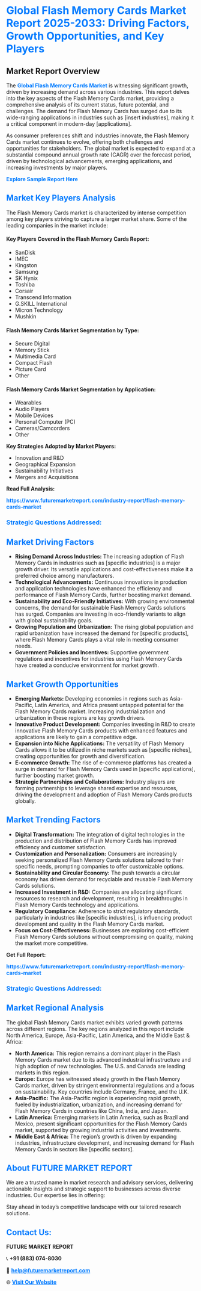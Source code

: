 <h1 style="color: #007BFF;">Global Flash Memory Cards Market Report 2025-2033: Driving Factors, Growth Opportunities, and Key Players</h1>

<section id="overview">
<h2>Market Report Overview</h2>
<p>The <a href="https://www.futuremarketreport.com/industry-report/flash-memory-cards-market" style="color: #007BFF; text-decoration: none;"><strong>Global Flash Memory Cards Market</strong></a> is witnessing significant growth, driven by increasing demand across various industries. This report delves into the key aspects of the Flash Memory Cards market, providing a comprehensive analysis of its current status, future potential, and challenges. The demand for Flash Memory Cards has surged due to its wide-ranging applications in industries such as [insert industries], making it a critical component in modern-day [applications].</p>
<p>As consumer preferences shift and industries innovate, the Flash Memory Cards market continues to evolve, offering both challenges and opportunities for stakeholders. The global market is expected to expand at a substantial compound annual growth rate (CAGR) over the forecast period, driven by technological advancements, emerging applications, and increasing investments by major players.</p>
</section>

<section id="overview">
<p><a href="https://www.futuremarketreport.com/request-sample/reportId=51470" style="color: #007BFF; text-decoration: none;"><strong>Explore Sample Report Here</strong></a></p>
</section>

<section id="key-players">
<h2 style="color: #007BFF;">Market Key Players Analysis</h2>
<p>The Flash Memory Cards market is characterized by intense competition among key players striving to capture a larger market share. Some of the leading companies in the market include:</p>
<h4>Key Players Covered in the Flash Memory Cards Report:</h4>
<ul><li>SanDisk</li><li>IMEC</li><li>Kingston</li><li>Samsung</li><li>SK Hynix</li><li>Toshiba</li><li>Corsair</li><li>Transcend Information</li><li>G.SKILL International</li><li>Micron Technology</li><li>Mushkin</li></ul>
<h4>Flash Memory Cards Market Segmentation by Type:</h4>
<ul><li>Secure Digital</li><li>Memory Stick</li><li>Multimedia Card</li><li>Compact Flash</li><li>Picture Card</li><li>Other</li></ul>

<h4>Flash Memory Cards Market Segmentation by Application:</h4>
<ul><li>Wearables</li><li>Audio Players</li><li>Mobile Devices</li><li>Personal Computer (PC)</li><li>Cameras/Camcorders</li><li>Other</li></ul>
<p><strong>Key Strategies Adopted by Market Players:</strong></p>
<ul>
<li>Innovation and R&D</li>
<li>Geographical Expansion</li>
<li>Sustainability Initiatives</li>
<li>Mergers and Acquisitions</li>
</ul>
</section>

<section>
<p><strong>Read Full Analysis: </strong></p><a href="https://www.futuremarketreport.com/industry-report/flash-memory-cards-market" style="color: #007BFF; text-decoration: none;"><strong>https://www.futuremarketreport.com/industry-report/flash-memory-cards-market</strong></a>
<h3 style="color: #007BFF;">Strategic Questions Addressed:</h3>
</section>

<section id="driving-factors">
<h2 style="color: #007BFF;">Market Driving Factors</h2>
<ul>
<li><strong>Rising Demand Across Industries:</strong> The increasing adoption of Flash Memory Cards in industries such as [specific industries] is a major growth driver. Its versatile applications and cost-effectiveness make it a preferred choice among manufacturers.</li>
<li><strong>Technological Advancements:</strong> Continuous innovations in production and application technologies have enhanced the efficiency and performance of Flash Memory Cards, further boosting market demand.</li>
<li><strong>Sustainability and Eco-Friendly Initiatives:</strong> With growing environmental concerns, the demand for sustainable Flash Memory Cards solutions has surged. Companies are investing in eco-friendly variants to align with global sustainability goals.</li>
<li><strong>Growing Population and Urbanization:</strong> The rising global population and rapid urbanization have increased the demand for [specific products], where Flash Memory Cards plays a vital role in meeting consumer needs.</li>
<li><strong>Government Policies and Incentives:</strong> Supportive government regulations and incentives for industries using Flash Memory Cards have created a conducive environment for market growth.</li>
</ul>
</section>

<section id="growth-opportunities">
<h2 style="color: #007BFF;">Market Growth Opportunities</h2>
<ul>
<li><strong>Emerging Markets:</strong> Developing economies in regions such as Asia-Pacific, Latin America, and Africa present untapped potential for the Flash Memory Cards market. Increasing industrialization and urbanization in these regions are key growth drivers.</li>
<li><strong>Innovative Product Development:</strong> Companies investing in R&D to create innovative Flash Memory Cards products with enhanced features and applications are likely to gain a competitive edge.</li>
<li><strong>Expansion into Niche Applications:</strong> The versatility of Flash Memory Cards allows it to be utilized in niche markets such as [specific niches], creating opportunities for growth and diversification.</li>
<li><strong>E-commerce Growth:</strong> The rise of e-commerce platforms has created a surge in demand for Flash Memory Cards used in [specific applications], further boosting market growth.</li>
<li><strong>Strategic Partnerships and Collaborations:</strong> Industry players are forming partnerships to leverage shared expertise and resources, driving the development and adoption of Flash Memory Cards products globally.</li>
</ul>
</section>

<section id="trending-factors">
<h2 style="color: #007BFF;">Market Trending Factors</h2>
<ul>
<li><strong>Digital Transformation:</strong> The integration of digital technologies in the production and distribution of Flash Memory Cards has improved efficiency and customer satisfaction.</li>
<li><strong>Customization and Personalization:</strong> Consumers are increasingly seeking personalized Flash Memory Cards solutions tailored to their specific needs, prompting companies to offer customizable options.</li>
<li><strong>Sustainability and Circular Economy:</strong> The push towards a circular economy has driven demand for recyclable and reusable Flash Memory Cards solutions.</li>
<li><strong>Increased Investment in R&D:</strong> Companies are allocating significant resources to research and development, resulting in breakthroughs in Flash Memory Cards technology and applications.</li>
<li><strong>Regulatory Compliance:</strong> Adherence to strict regulatory standards, particularly in industries like [specific industries], is influencing product development and quality in the Flash Memory Cards market.</li>
<li><strong>Focus on Cost-Effectiveness:</strong> Businesses are exploring cost-efficient Flash Memory Cards solutions without compromising on quality, making the market more competitive.</li>
</ul>
</section>

<section>
<p><strong>Get Full Report: </strong></p><a href="https://www.futuremarketreport.com/industry-report/flash-memory-cards-market" style="color: #007BFF; text-decoration: none;"><strong>https://www.futuremarketreport.com/industry-report/flash-memory-cards-market</strong></a>
<h3 style="color: #007BFF;">Strategic Questions Addressed:</h3>
</section>


<section id="regional-analysis">
<h2 style="color: #007BFF;">Market Regional Analysis</h2>
<p>The global Flash Memory Cards market exhibits varied growth patterns across different regions. The key regions analyzed in this report include North America, Europe, Asia-Pacific, Latin America, and the Middle East & Africa:</p>
<ul>
<li><strong>North America:</strong> This region remains a dominant player in the Flash Memory Cards market due to its advanced industrial infrastructure and high adoption of new technologies. The U.S. and Canada are leading markets in this region.</li>
<li><strong>Europe:</strong> Europe has witnessed steady growth in the Flash Memory Cards market, driven by stringent environmental regulations and a focus on sustainability. Key countries include Germany, France, and the U.K.</li>
<li><strong>Asia-Pacific:</strong> The Asia-Pacific region is experiencing rapid growth, fueled by industrialization, urbanization, and increasing demand for Flash Memory Cards in countries like China, India, and Japan.</li>
<li><strong>Latin America:</strong> Emerging markets in Latin America, such as Brazil and Mexico, present significant opportunities for the Flash Memory Cards market, supported by growing industrial activities and investments.</li>
<li><strong>Middle East & Africa:</strong> The region’s growth is driven by expanding industries, infrastructure development, and increasing demand for Flash Memory Cards in sectors like [specific sectors].</li>
</ul>
</section>

<footer>
<h2 style="color: #007BFF;">About FUTURE MARKET REPORT</h2>
<p>We are a trusted name in market research and advisory services, delivering actionable insights and strategic support to businesses across diverse industries. Our expertise lies in offering:</p>

<p>Stay ahead in today’s competitive landscape with our tailored research solutions.</p>

<h2 style="color: #007BFF;">Contact Us:</h2>
<p><strong>FUTURE MARKET REPORT</strong></p>
<p>📞 <strong>+91 (883) 074-8030</strong></p>
<p>📧 <strong><a href="mailto:help@futuremarketreport.com" style="color: #007BFF;">help@futuremarketreport.com</a></strong></p>
<p>🌐 <strong><a href="https://www.futuremarketreport.com/" style="color: #007BFF;">Visit Our Website</a></strong></p>
</footer>